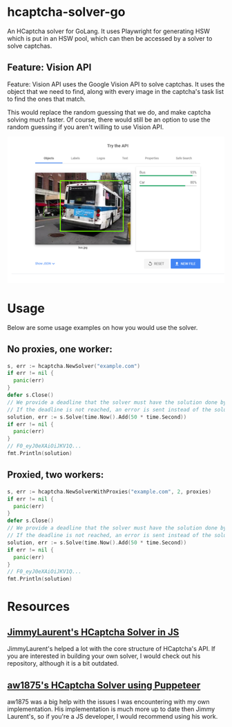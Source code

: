 # hcaptcha-solver-go

An HCaptcha solver for GoLang.
It uses Playwright for generating HSW which is put in an HSW pool, which can then be accessed by a solver to solve captchas.

## Feature: Vision API
Feature: Vision API uses the Google Vision API to solve captchas.
It uses the object that we need to find, along with every image in the captcha's
task list to find the ones that match.

This would replace the random guessing that we do, and make captcha solving
much faster. Of course, there would still be an option to use the random guessing
if you aren't willing to use Vision API.

![An example of the Vision API with one of HCaptcha's images.](./images/bus_example.png)

# Usage
Below are some usage examples on how you would use the solver.

## No proxies, one worker:

```go
s, err := hcaptcha.NewSolver("example.com")
if err != nil {
  panic(err)
}
defer s.Close()
// We provide a deadline that the solver must have the solution done by.
// If the deadline is not reached, an error is sent instead of the solution.
solution, err := s.Solve(time.Now().Add(50 * time.Second))
if err != nil {
  panic(err)
}
// F0_eyJ0eXAiOiJKV1Q...
fmt.Println(solution)
```

## Proxied, two workers:

```go
s, err := hcaptcha.NewSolverWithProxies("example.com", 2, proxies)
if err != nil {
  panic(err)
}
defer s.Close()
// We provide a deadline that the solver must have the solution done by.
// If the deadline is not reached, an error is sent instead of the solution.
solution, err := s.Solve(time.Now().Add(50 * time.Second))
if err != nil {
  panic(err)
}
// F0_eyJ0eXAiOiJKV1Q...
fmt.Println(solution)
```

# Resources

## [JimmyLaurent's HCaptcha Solver in JS](https://github.com/JimmyLaurent/hcaptcha-solver)
JimmyLaurent's helped a lot with the core structure of HCaptcha's API.
If you are interested in building your own solver, I would check out his repository,
although it is a bit outdated.

## [aw1875's HCaptcha Solver using Puppeteer](https://github.com/JimmyLaurent/hcaptcha-solver)
aw1875 was a big help with the issues I was encountering with my own implementation.
His implementation is much more up to date then Jimmy Laurent's, so if you're 
a JS developer, I would recommend using his work.

